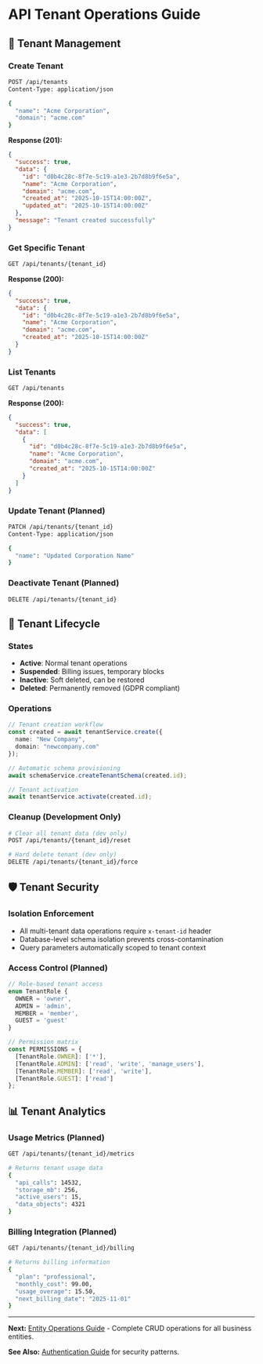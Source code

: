 # API Tenant Operations Guide

## 🏢 Tenant Management

### Create Tenant
```bash
POST /api/tenants
Content-Type: application/json

{
  "name": "Acme Corporation",
  "domain": "acme.com"
}
```

**Response (201):**
```json
{
  "success": true,
  "data": {
    "id": "d0b4c28c-8f7e-5c19-a1e3-2b7d8b9f6e5a",
    "name": "Acme Corporation",
    "domain": "acme.com",
    "created_at": "2025-10-15T14:00:00Z",
    "updated_at": "2025-10-15T14:00:00Z"
  },
  "message": "Tenant created successfully"
}
```

### Get Specific Tenant
```bash
GET /api/tenants/{tenant_id}
```

**Response (200):**
```json
{
  "success": true,
  "data": {
    "id": "d0b4c28c-8f7e-5c19-a1e3-2b7d8b9f6e5a",
    "name": "Acme Corporation",
    "domain": "acme.com",
    "created_at": "2025-10-15T14:00:00Z"
  }
}
```

### List Tenants
```bash
GET /api/tenants
```

**Response (200):**
```json
{
  "success": true,
  "data": [
    {
      "id": "d0b4c28c-8f7e-5c19-a1e3-2b7d8b9f6e5a",
      "name": "Acme Corporation",
      "domain": "acme.com",
      "created_at": "2025-10-15T14:00:00Z"
    }
  ]
}
```

### Update Tenant (Planned)
```bash
PATCH /api/tenants/{tenant_id}
Content-Type: application/json

{
  "name": "Updated Corporation Name"
}
```

### Deactivate Tenant (Planned)
```bash
DELETE /api/tenants/{tenant_id}
```

## 🔄 Tenant Lifecycle

### States
- **Active**: Normal tenant operations
- **Suspended**: Billing issues, temporary blocks
- **Inactive**: Soft deleted, can be restored
- **Deleted**: Permanently removed (GDPR compliant)

### Operations
```typescript
// Tenant creation workflow
const created = await tenantService.create({
  name: "New Company",
  domain: "newcompany.com"
});

// Automatic schema provisioning
await schemaService.createTenantSchema(created.id);

// Tenant activation
await tenantService.activate(created.id);
```

### Cleanup (Development Only)
```bash
# Clear all tenant data (dev only)
POST /api/tenants/{tenant_id}/reset

# Hard delete tenant (dev only)
DELETE /api/tenants/{tenant_id}/force
```

## 🛡️ Tenant Security

### Isolation Enforcement
- All multi-tenant data operations require `x-tenant-id` header
- Database-level schema isolation prevents cross-contamination
- Query parameters automatically scoped to tenant context

### Access Control (Planned)
```typescript
// Role-based tenant access
enum TenantRole {
  OWNER = 'owner',
  ADMIN = 'admin',
  MEMBER = 'member',
  GUEST = 'guest'
}

// Permission matrix
const PERMISSIONS = {
  [TenantRole.OWNER]: ['*'],
  [TenantRole.ADMIN]: ['read', 'write', 'manage_users'],
  [TenantRole.MEMBER]: ['read', 'write'],
  [TenantRole.GUEST]: ['read']
};
```

## 📊 Tenant Analytics

### Usage Metrics (Planned)
```bash
GET /api/tenants/{tenant_id}/metrics

# Returns tenant usage data
{
  "api_calls": 14532,
  "storage_mb": 256,
  "active_users": 15,
  "data_objects": 4321
}
```

### Billing Integration (Planned)
```bash
GET /api/tenants/{tenant_id}/billing

# Returns billing information
{
  "plan": "professional",
  "monthly_cost": 99.00,
  "usage_overage": 15.50,
  "next_billing_date": "2025-11-01"
}
```

---

**Next:** [Entity Operations Guide](api-entity-operations.md) - Complete CRUD operations for all business entities.

**See Also:** [Authentication Guide](api-authentication.md) for security patterns.

